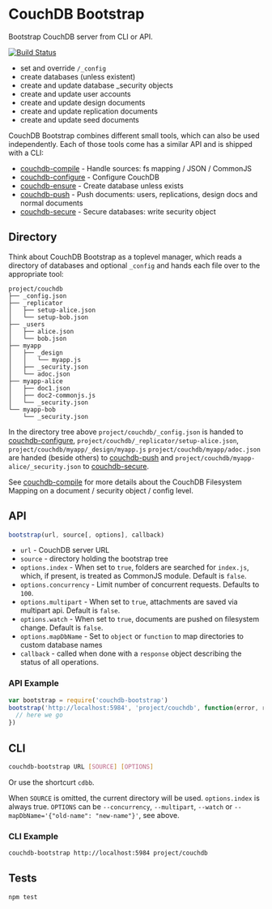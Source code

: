 # CouchDB Bootstrap
Bootstrap CouchDB server from CLI or API.

[![Build Status](https://travis-ci.org/eHealthAfrica/couchdb-bootstrap.svg?branch=master)](https://travis-ci.org/eHealthAfrica/couchdb-bootstrap)


* set and override `/_config`
* create databases (unless existent)
* create and update database \_security objects
* create and update user accounts
* create and update design documents
* create and update replication documents
* create and update seed documents

CouchDB Bootstrap combines different small tools, which can also be used
independently. Each of those tools come has a similar API and is shipped with a
CLI:
* [couchdb-compile](https://github.com/jo/couchdb-compile) - Handle sources: fs mapping / JSON / CommonJS
* [couchdb-configure](https://github.com/eHealthAfrica/couchdb-configure) - Configure CouchDB
* [couchdb-ensure](https://github.com/eHealthAfrica/couchdb-ensure) - Create database unless exists
* [couchdb-push](https://github.com/jo/couchdb-push) - Push documents: users, replications, design docs and normal documents
* [couchdb-secure](https://github.com/eHealthAfrica/couchdb-secure) - Secure databases: write security object

## Directory

Think about CouchDB Bootstrap as a toplevel manager, which reads a directory of
databases and optional `_config` and hands each file over to the appropriate tool:

```
project/couchdb
├── _config.json
├── _replicator
│   ├── setup-alice.json
│   └── setup-bob.json
├── _users
│   ├── alice.json
│   └── bob.json
├── myapp
│   ├── _design
│   │   └── myapp.js
│   ├── _security.json
│   └── adoc.json
├── myapp-alice
│   ├── doc1.json
│   ├── doc2-commonjs.js
│   └── _security.json
└── myapp-bob
    └── _security.json
```

In the directory tree above `project/couchdb/_config.json` is handed to
[couchdb-configure](https://github.com/eHealthAfrica/couchdb-configure),
`project/couchdb/_replicator/setup-alice.json`,
`project/couchdb/myapp/_design/myapp.js`
`project/couchdb/myapp/adoc.json` are handed (beside others) to
[couchdb-push](https://github.com/jo/couchdb-push)
and `project/couchdb/myapp-alice/_security.json` to
[couchdb-secure](https://github.com/eHealthAfrica/couchdb-secure).

See [couchdb-compile](https://github.com/jo/couchdb-compile) for more details
about the CouchDB Filesystem Mapping on a document / security object / config
level.

## API

```js
bootstrap(url, source[, options], callback)
```

* `url` - CouchDB server URL
* `source` - directory holding the bootstrap tree
* `options.index` - When set to `true`, folders are searched for `index.js`, which, if present, is treated as CommonJS module. Default is `false`.
* `options.concurrency` - Limit number of concurrent requests. Defaults to `100`.
* `options.multipart` - When set to `true`, attachments are saved via multipart api. Default is `false`.
* `options.watch` - When set to `true`, documents are pushed on filesystem change. Default is `false`.
* `options.mapDbName` - Set to `object` or `function` to map directories to custom database names
* `callback` - called when done with a `response` object describing the status of all operations.

### API Example

```js
var bootstrap = require('couchdb-bootstrap')
bootstrap('http://localhost:5984', 'project/couchdb', function(error, response) {
  // here we go
})
```


## CLI

```sh
couchdb-bootstrap URL [SOURCE] [OPTIONS]
```

Or use the shortcurt `cdbb`.

When `SOURCE` is omitted, the current directory will be used.
`options.index` is always true.
`OPTIONS` can be `--concurrency`, `--multipart`, `--watch` or `--mapDbName='{"old-name": "new-name"}'`, see above.

### CLI Example

```sh
couchdb-bootstrap http://localhost:5984 project/couchdb
```

## Tests
```sh
npm test
```
